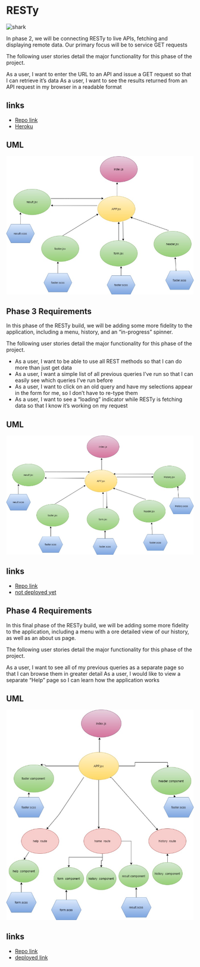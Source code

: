 # RESTy
![shark](https://capsule-render.vercel.app/api?type=shark&color=auto&gradient&height=140)


In phase 2, we will be connecting RESTy to live APIs, fetching and displaying remote data. Our primary focus will be to service GET requests

The following user stories detail the major functionality for this phase of the project.

As a user, I want to enter the URL to an API and issue a GET request so that I can retrieve it’s data
As a user, I want to see the results returned from an API request in my browser in a readable format

## links

* [Repo link](https://github.com/engnour94/resty)
* [Heroku](https://engnour94.github.io/resty/)

## UML
![img](_resty1.jpg)

## Phase 3 Requirements

In this phase of the RESTy build, we will be adding some more fidelity to the application, including a menu, history, and an “in-progress” spinner.

The following user stories detail the major functionality for this phase of the project.

* As a user, I want to be able to use all REST methods so that I can do more than just get data
* As a user, I want a simple list of all previous queries I’ve run so that I can easily see which queries I’ve run before
* As a user, I want to click on an old query and have my selections appear in the form for me, so I don’t have to re-type them
* As a user, I want to see a “loading” indicator while RESTy is fetching data so that I know it’s working on my request


## UML
![img](_resty2.jpg)
## links

* [Repo link](https://github.com/engnour94/resty)
* [not deployed yet]()

## Phase 4 Requirements
In this final phase of the RESTy build, we will be adding some more fidelity to the application, including a menu with a ore detailed view of our history, as well as an about us page.

The following user stories detail the major functionality for this phase of the project.

As a user, I want to see all of my previous queries as a separate page so that I can browse them in greater detail
As a user, I would like to view a separate “Help” page so I can learn how the application works

## UML
![img](_resty3.jpg)
## links

* [Repo link](https://github.com/engnour94/resty)
* [ deployed link](https://engnour94.github.io/)
